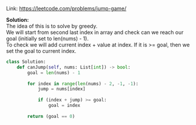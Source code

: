 Link: https://leetcode.com/problems/jump-game/

<b>Solution: </b><br/>The idea of this is to solve by greedy. <br/>We will start from second last index in array and check can we reach our goal (initially set to len(nums) - 1). <br/>To check we will add current index + value at index. If it is >= goal, then we set the goal to current index.

```python
class Solution:
    def canJump(self, nums: List[int]) -> bool:
        goal = len(nums) - 1
        
        for index in range(len(nums) - 2, -1, -1):
            jump = nums[index]
            
            if (index + jump) >= goal:
                goal = index
        
        return (goal == 0)
        
```
